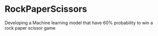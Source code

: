 # RockPaperScissors
Developing a Machine learning model that have 60% probability to win a rock paper scissor game
